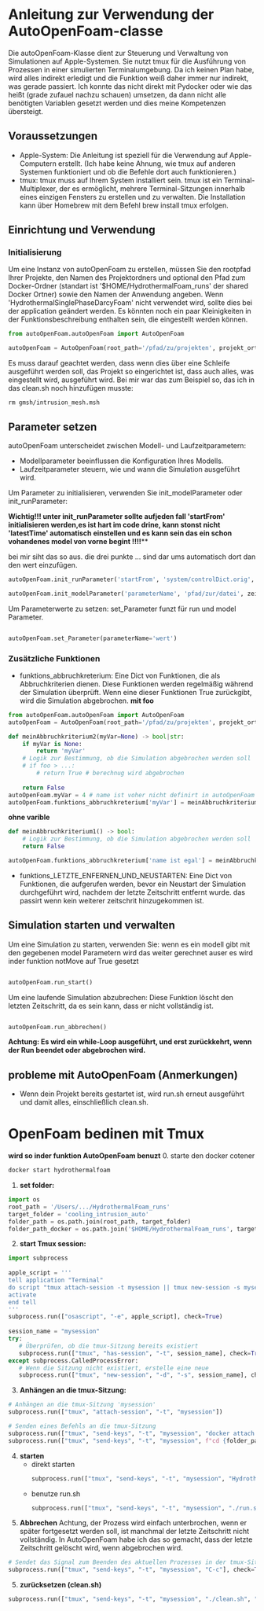 # Anleitung zur Verwendung der AutoOpenFoam-classe

Die autoOpenFoam-Klasse dient zur Steuerung und Verwaltung von Simulationen auf Apple-Systemen. Sie nutzt tmux für die Ausführung von Prozessen in einer simulierten Terminalumgebung.
Da ich keinen Plan habe, wird alles indirekt erledigt und die Funktion weiß daher immer nur indirekt, was gerade passiert. Ich konnte das nicht direkt mit Pydocker oder wie das heißt (grade zufauel nachzu schauen) umsetzen, da dann nicht alle benötigten Variablen gesetzt werden und dies meine Kompetenzen übersteigt. 
## Voraussetzungen

- Apple-System: Die Anleitung ist speziell für die Verwendung auf Apple-Computern erstellt. (Ich habe keine Ahnung, wie tmux auf anderen Systemen funktioniert und ob die Befehle dort auch funktionieren.)
- tmux: tmux muss auf Ihrem System installiert sein. tmux ist ein Terminal-Multiplexer, der es ermöglicht, mehrere Terminal-Sitzungen innerhalb eines einzigen Fensters zu erstellen und zu verwalten. Die Installation kann über Homebrew mit dem Befehl brew install tmux erfolgen.

## Einrichtung und Verwendung
### Initialisierung

Um eine Instanz von autoOpenFoam zu erstellen, müssen Sie den rootpfad Ihrer Projekte, den Namen des Projektordners und optional den Pfad zum Docker-Ordner (standart ist '$HOME/HydrothermalFoam_runs' der shared Docker Ortner) sowie den Namen der Anwendung angeben.
Wenn 'HydrothermalSinglePhaseDarcyFoam' nicht verwendet wird, sollte dies bei der application geändert werden. 
Es könnten noch ein paar Kleinigkeiten in der Funktionsbeschreibung enthalten sein, die eingestellt werden können.

```python
from autoOpenFoam.autoOpenFoam import AutoOpenFoam

autoOpenFoam = AutoOpenFoam(root_path='/pfad/zu/projekten', projekt_ortner='meinProjekt')
```
Es muss darauf geachtet werden, dass wenn dies über eine Schleife ausgeführt werden soll, das Projekt so eingerichtet ist, dass auch alles, was eingestellt wird, ausgeführt wird.
Bei mir war das zum Beispiel so, das ich in das clean.sh noch hinzufügen musste:

    rm gmsh/intrusion_mesh.msh

## Parameter setzen

autoOpenFoam unterscheidet zwischen Modell- und Laufzeitparametern:

- Modellparameter beeinflussen die Konfiguration Ihres Modells.
- Laufzeitparameter steuern, wie und wann die Simulation ausgeführt wird.

Um Parameter zu initialisieren, verwenden Sie init_modelParameter oder init_runParameter:

**Wichtig!!! unter init_runParameter sollte aufjeden fall 'startFrom' initialisieren werden,es ist hart im code drine, kann stonst nicht 'latestTime' automatisch einstellen und es kann sein das ein schon vohandenes model von vorne begint !!!!****

bei mir siht das so aus. die drei punkte ... sind dar ums automatisch dort dan den wert einzufügen.

```python
autoOpenFoam.init_runParameter('startFrom', 'system/controlDict.orig', 19, f'startFrom ...;')

autoOpenFoam.init_modelParameter('parameterName', 'pfad/zur/datei', zeilennummer, 'neuerStandardwert')
```
Um Parameterwerte zu setzen: set_Parameter funzt für run und model Parameter.

```python

autoOpenFoam.set_Parameter(parameterName='wert')
```
### Zusätzliche Funktionen

- funktions_abbruchkreterium: Eine Dict von Funktionen, die als Abbruchkriterien dienen. Diese Funktionen werden regelmäßig während der Simulation überprüft. Wenn eine dieser Funktionen True zurückgibt, wird die Simulation abgebrochen.
**mit foo**
```python
from autoOpenFoam.autoOpenFoam import AutoOpenFoam
autoOpenFoam = AutoOpenFoam(root_path='/pfad/zu/projekten', projekt_ortner='meinProjekt')

def meinAbbruchkriterium2(myVar=None) -> bool|str:
    if myVar is None:
        return 'myVar'
    # Logik zur Bestimmung, ob die Simulation abgebrochen werden soll
    # if foo > ...:
        # return True # berechnug wird abgebrochen
    
    return False
autoOpenFoam.myVar = 4 # name ist voher nicht definirt in autoOpenFoam
autoOpenFoam.funktions_abbruchkreterium['myVar'] = meinAbbruchkriterium2
```
**ohne varible** 
```python
def meinAbbruchkriterium1() -> bool:
    # Logik zur Bestimmung, ob die Simulation abgebrochen werden soll
    return False

autoOpenFoam.funktions_abbruchkreterium['name ist egal'] = meinAbbruchkriterium1
```
- funktions_LETZTE_ENFERNEN_UND_NEUSTARTEN: Eine Dict von Funktionen, die aufgerufen werden, bevor ein Neustart der Simulation durchgeführt wird, nachdem der letzte Zeitschritt entfernt wurde.
    das passirt wenn kein weiterer zeitschrit hinzugekommen ist.  


## Simulation starten und verwalten

Um eine Simulation zu starten, verwenden Sie:
wenn es ein modell gibt mit den gegebenen model Parametern wird das weiter gerechnet auser es wird inder funktion notMove auf True gesetzt

```python

autoOpenFoam.run_start()
```
Um eine laufende Simulation abzubrechen:
Diese Funktion löscht den letzten Zeitschritt, da es sein kann, dass er nicht vollständig ist.
```python

autoOpenFoam.run_abbrechen()
```
**Achtung: Es wird ein while-Loop ausgeführt, und erst zurückkehrt, wenn der Run beendet oder abgebrochen wird.**

## probleme mit AutoOpenFoam (Anmerkungen)
- Wenn dein Projekt bereits gestartet ist, wird run.sh erneut ausgeführt und damit alles, einschließlich clean.sh. 

# OpenFoam bedinen mit Tmux
**wird so inder funktion AutoOpenFoam benuzt**
0. starte den docker cotener 
```bash
docker start hydrothermalfoam
```

1. **set folder:**
```python
import os
root_path = '/Users/.../HydrothermalFoam_runs'
target_folder = 'cooling_intrusion_auto'
folder_path = os.path.join(root_path, target_folder)
folder_path_docker = os.path.join('$HOME/HydrothermalFoam_runs', target_folder)
```

2. **start Tmux session:**
 ```python
import subprocess
    
apple_script = '''
tell application "Terminal"
 do script "tmux attach-session -t mysession || tmux new-session -s mysession"
 activate
end tell
'''
subprocess.run(["osascript", "-e", apple_script], check=True)
    
session_name = "mysession"
try:
    # Überprüfen, ob die tmux-Sitzung bereits existiert
    subprocess.run(["tmux", "has-session", "-t", session_name], check=True)
except subprocess.CalledProcessError:
    # Wenn die Sitzung nicht existiert, erstelle eine neue
    subprocess.run(["tmux", "new-session", "-d", "-s", session_name], check=True)
```
3. **Anhängen an die tmux-Sitzung:** 
```python
# Anhängen an die tmux-Sitzung 'mysession'
subprocess.run(["tmux", "attach-session", "-t", "mysession"])

# Senden eines Befehls an die tmux-Sitzung
subprocess.run(["tmux", "send-keys", "-t", "mysession", "docker attach hydrothermalfoam", "C-m"], check=True)
subprocess.run(["tmux", "send-keys", "-t", "mysession", f"cd {folder_path_docker}", "C-m"], check=True)

```
4. **starten** 
   - direkt starten
        ```python
        subprocess.run(["tmux", "send-keys", "-t", "mysession", "HydrothermalSinglePhaseDarcyFoam_Cpr", "C-m"], check=True)
        ```
   - benutze run.sh
        ```python
        subprocess.run(["tmux", "send-keys", "-t", "mysession", "./run.sh", "C-m"], check=True)
        ```
4. **Abbrechen**
   Achtung, der Prozess wird einfach unterbrochen, wenn er später fortgesetzt werden soll, ist manchmal der letzte Zeitschritt nicht vollständig. In AutoOpenFoam habe ich das so gemacht, dass der letzte Zeitschritt gelöscht wird, wenn abgebrochen wird. 
```python
# Sendet das Signal zum Beenden des aktuellen Prozesses in der tmux-Sitzung 'mysession'
subprocess.run(["tmux", "send-keys", "-t", "mysession", "C-c"], check=True)
```
5. **zurücksetzen (clean.sh)**
```python
subprocess.run(["tmux", "send-keys", "-t", "mysession", "./clean.sh", "C-m"], check=True)
```


